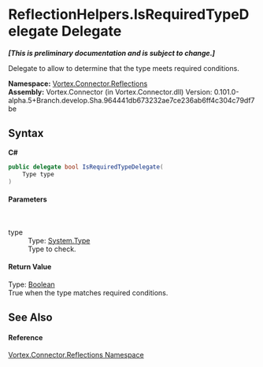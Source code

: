 # ReflectionHelpers.IsRequiredTypeDelegate Delegate
 _**\[This is preliminary documentation and is subject to change.\]**_

Delegate to allow to determine that the type meets required conditions.

**Namespace:**&nbsp;<a href="N_Vortex_Connector_Reflections.md">Vortex.Connector.Reflections</a><br />**Assembly:**&nbsp;Vortex.Connector (in Vortex.Connector.dll) Version: 0.101.0-alpha.5+Branch.develop.Sha.964441db673232ae7ce236ab6ff4c304c79df7be

## Syntax

**C#**<br />
``` C#
public delegate bool IsRequiredTypeDelegate(
	Type type
)
```


#### Parameters
&nbsp;<dl><dt>type</dt><dd>Type: <a href="http://msdn2.microsoft.com/en-us/library/42892f65" target="_blank">System.Type</a><br />Type to check.</dd></dl>

#### Return Value
Type: <a href="http://msdn2.microsoft.com/en-us/library/a28wyd50" target="_blank">Boolean</a><br />True when the type matches required conditions.

## See Also


#### Reference
<a href="N_Vortex_Connector_Reflections.md">Vortex.Connector.Reflections Namespace</a><br />